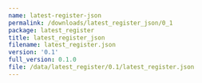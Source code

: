 ```yaml
---
name: latest-register-json
permalink: /downloads/latest_register_json/0_1
package: latest_register
title: latest_register_json
filename: latest_register.json
version: '0.1'
full_version: 0.1.0
file: /data/latest_register/0.1/latest_register.json
---
```

